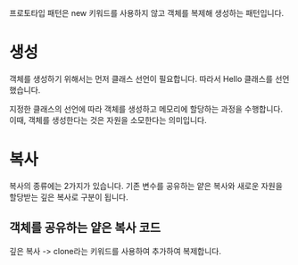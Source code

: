 프로토타입 패턴은 new 키워드를 사용하지 않고 객체를 복제해 생성하는 패턴입니다.

# 생성
객체를 생성하기 위해서는 먼저 클래스 선언이 필요합니다. 따라서 Hello 클래스를 선언했습니다.

지정한 클래스의 선언에 따라 객체를 생성하고 메모리에 할당하는 과정을 수행합니다. 이때, 객체를 생성한다는 것은 자원을 소모한다는 의미입니다.


# 복사
복사의 종류에는 2가지가 있습니다. 기존 변수를 공유하는 얕은 복사와 새로운 자원을 할당받는 깊은 복사로 구분이 됩니다.


## 객체를 공유하는 얕은 복사 코드

깊은 복사 -> clone라는 키워드를 사용하여 추가하여 복제합니다.


